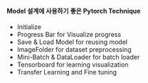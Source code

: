 #### Model 설계에 사용하기 좋은 Pytorch Technique

- Initialize
- Progress Bar for Visualize progress
- Save & Load Model for reusing model  
- ImageFolder for dataset preprocessing 
- Mini-Batch & DataLoader for batch loader
- Tensorboard for learning visualization 
- Transfer Learning and Fine tuning
